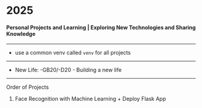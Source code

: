 # 2025
#### Personal Projects and Learning | Exploring New Technologies and Sharing Knowledge

---

- use a common venv called `venv` for all projects

--- 

- New Life: -GB20/-D20  -  Building a new life

---
Order of Projects

1. Face Recognition with Machine Learning + Deploy Flask App